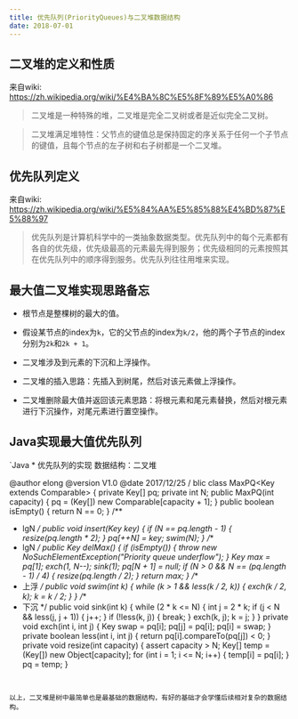 ```yaml
---
title: 优先队列(PriorityQueues)与二叉堆数据结构
date: 2018-07-01
---
```


## 二叉堆的定义和性质


来自wiki: https://zh.wikipedia.org/wiki/%E4%BA%8C%E5%8F%89%E5%A0%86


> 二叉堆是一种特殊的堆，二叉堆是完全二叉树或者是近似完全二叉树。

> 

> 二叉堆满足堆特性：父节点的键值总是保持固定的序关系于任何一个子节点的键值，且每个节点的左子树和右子树都是一个二叉堆。


<!-- more -->


## 优先队列定义


来自wiki: https://zh.wikipedia.org/wiki/%E5%84%AA%E5%85%88%E4%BD%87%E5%88%97


> 优先队列是计算机科学中的一类抽象数据类型。优先队列中的每个元素都有各自的优先级，优先级最高的元素最先得到服务；优先级相同的元素按照其在优先队列中的顺序得到服务。优先队列往往用堆来实现。


## 最大值二叉堆实现思路备忘


* 根节点是整棵树的最大的值。

* 假设某节点的index为`k`，它的父节点的index为`k/2`，他的两个子节点的index分别为`2k`和`2k + 1`。

* 二叉堆涉及到元素的下沉和上浮操作。

* 二叉堆的插入思路：先插入到树尾，然后对该元素做上浮操作。

* 二叉堆删除最大值并返回该元素思路：将根元素和尾元素替换，然后对根元素进行下沉操作，对尾元素进行置空操作。


## Java实现最大值优先队列


`Java
*
 优先队列的实现
 数据结构：二叉堆

 @author elong
 @version V1.0
 @date 2017/12/25
/
blic class MaxPQ<Key extends Comparable<Key>> {
  private Key[] pq;
  private int N;
  public MaxPQ(int capacity) {
      pq = (Key[]) new Comparable[capacity + 1];
  }
  public boolean isEmpty() {
      return N == 0;
  }
  /**
   * lgN
   */
  public void insert(Key key) {
      if (N == pq.length - 1) {
          resize(pq.length * 2);
      }
      pq[++N] = key;
      swim(N);
  }
  /**
   * lgN
   */
  public Key delMax() {
      if (isEmpty()) {
          throw new NoSuchElementException("Priority queue underflow");
      }
      Key max = pq[1];
      exch(1, N--);
      sink(1);
      pq[N + 1] = null;
      if (N > 0 && N == (pq.length - 1) / 4) {
          resize(pq.length / 2);
      }
      return max;
  }
  /**
   * 上浮
   */
  public void swim(int k) {
      while (k > 1 && less(k / 2, k)) {
          exch(k / 2, k);
          k = k / 2;
      }
  }
  /**
   * 下沉
   */
  public void sink(int k) {
      while (2 * k <= N) {
          int j = 2 * k;
          if (j < N && less(j, j + 1)) {
              j++;
          }
          if (!less(k, j)) {
              break;
          }
          exch(k, j);
          k = j;
      }
  }
  private void exch(int i, int j) {
      Key swap = pq[i];
      pq[j] = pq[i];
      pq[i] = swap;
  }
  private boolean less(int i, int j) {
      return pq[i].compareTo(pq[j]) < 0;
  }
  private void resize(int capacity) {
      assert capacity > N;
      Key[] temp = (Key[]) new Object[capacity];
      for (int i = 1; i <= N; i++) {
          temp[i] = pq[i];
      }
      pq = temp;
  }
```


以上，二叉堆是树中最简单也是最基础的数据结构，有好的基础才会学懂后续相对复杂的数据结构。
